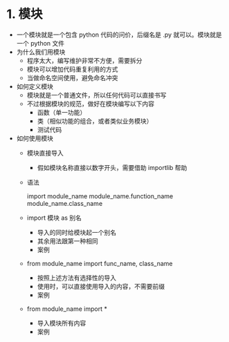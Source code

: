 # 1. 模块
- 一个模块就是一个包含 python 代码的问价，后缀名是 .py 就可以。模块就是一个 python 文件
- 为什么我们用模块
    - 程序太大，编写维护非常不方便，需要拆分
    - 模块可以增加代码重复利用的方式
    - 当做命名空间使用，避免命名冲突
- 如何定义模块
    - 模块就是一个普通文件，所以任何代码可以直接书写
    - 不过根据模块的规范，做好在模块编写以下内容
        - 函数（单一功能）
        - 类（相似功能的组合，或者类似业务模块）
        - 测试代码
- 如何使用模块
    - 模块直接导入
        - 假如模块名称直接以数字开头，需要借助 importlib 帮助
    - 语法
    
        import module_name
        module_name.function_name
        module_name.class_name
        
    - import 模块 as 别名
        - 导入的同时给模块起一个别名
        - 其余用法跟第一种相同
        - 案例
        
    - from module_name import func_name, class_name
        - 按照上述方法有选择性的导入
        - 使用时，可以直接使用导入的内容，不需要前缀
        - 案例
    
    - from module_name import *
        - 导入模块所有内容
        - 案例
        